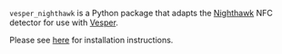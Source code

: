 `vesper_nighthawk` is a Python package that adapts the
[Nighthawk](https://github.com/bmvandoren/nighthawk) NFC detector
for use with [Vesper](https://github.com/HaroldMills/Vesper).

Please see [here](https://vesper.readthedocs.io/en/latest/installation.html#installing-nighthawk-optional)
for installation instructions.

